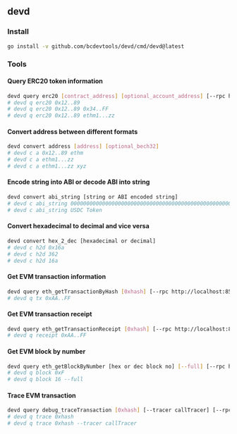 ## devd

### Install

```bash
go install -v github.com/bcdevtools/devd/cmd/devd@latest
```

### Tools

#### Query ERC20 token information

```bash
devd query erc20 [contract_address] [optional_account_address] [--rpc http://localhost:8545]
# devd q erc20 0x12..89
# devd q erc20 0x12..89 0x34..FF
# devd q erc20 0x12..89 ethm1...zz
```

#### Convert address between different formats

```bash
devd convert address [address] [optional_bech32]
# devd c a 0x12..89 ethm
# devd c a ethm1...zz
# devd c a ethm1...zz xyz
```

#### Encode string into ABI or decode ABI into string

```bash
devd convert abi_string [string or ABI encoded string]
# devd c abi_string 000000000000000000000000000000000000000000000000000000000000002000000000000000000000000000000000000000000000000000000000000000045553444300000000000000000000000000000000000000000000000000000000
# devd c abi_string USDC Token
```

#### Convert hexadecimal to decimal and vice versa

```bash
devd convert hex_2_dec [hexadecimal or decimal]
# devd c h2d 0x16a
# devd c h2d 362
# devd c h2d 16a
```

#### Get EVM transaction information

```bash
devd query eth_getTransactionByHash [0xhash] [--rpc http://localhost:8545]
# devd q tx 0xAA..FF
```

#### Get EVM transaction receipt

```bash
devd query eth_getTransactionReceipt [0xhash] [--rpc http://localhost:8545]
# devd q receipt 0xAA..FF
```

#### Get EVM block by number

```bash
devd query eth_getBlockByNumber [hex or dec block no] [--full] [--rpc http://localhost:8545]
# devd q block 0xF
# devd q block 16 --full
```

#### Trace EVM transaction

```bash
devd query debug_traceTransaction [0xhash] [--tracer callTracer] [--rpc http://localhost:8545]
# devd q trace 0xhash
# devd q trace 0xhash --tracer callTracer
```
